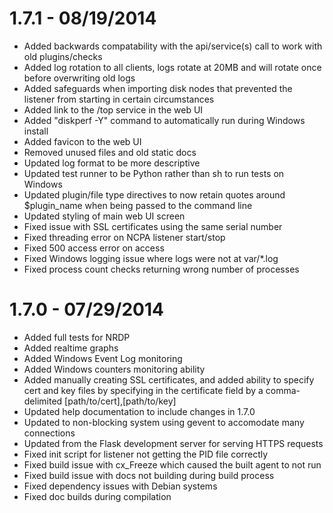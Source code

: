 1.7.1 - 08/19/2014
==================
- Added backwards compatability with the api/service(s) call to work with old plugins/checks
- Added log rotation to all clients, logs rotate at 20MB and will rotate once before overwriting old logs
- Added safeguards when importing disk nodes that prevented the listener from starting in certain circumstances
- Added link to the /top service in the web UI
- Added "diskperf -Y" command to automatically run during Windows install
- Added favicon to the web UI
- Removed unused files and old static docs
- Updated log format to be more descriptive
- Updated test runner to be Python rather than sh to run tests on Windows
- Updated plugin/file type directives to now retain quotes around $plugin_name when being passed to the command line
- Updated styling of main web UI screen
- Fixed issue with SSL certificates using the same serial number
- Fixed threading error on NCPA listener start/stop
- Fixed 500 access error on access
- Fixed Windows logging issue where logs were not at var/*.log
- Fixed process count checks returning wrong number of processes

1.7.0 - 07/29/2014
==================
- Added full tests for NRDP
- Added realtime graphs
- Added Windows Event Log monitoring
- Added Windows counters monitoring ability
- Added manually creating SSL certificates, and added ability to specify
  cert and key files by specifying in the certificate field by
  a comma-delimited [path/to/cert],[path/to/key]
- Updated help documentation to include changes in 1.7.0
- Updated to non-blocking system using gevent to accomodate many connections
- Updated from the Flask development server for serving HTTPS requests
- Fixed init script for listener not getting the PID file correctly
- Fixed build issue with cx_Freeze which caused the built agent to not run
- Fixed build issue with docs not building during build process
- Fixed dependency issues with Debian systems
- Fixed doc builds during compilation